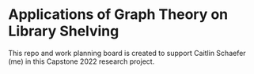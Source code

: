 # Applications of Graph Theory on Library Shelving
This repo and work planning board is created to support Caitlin Schaefer (me) in this Capstone 2022 research project. 
